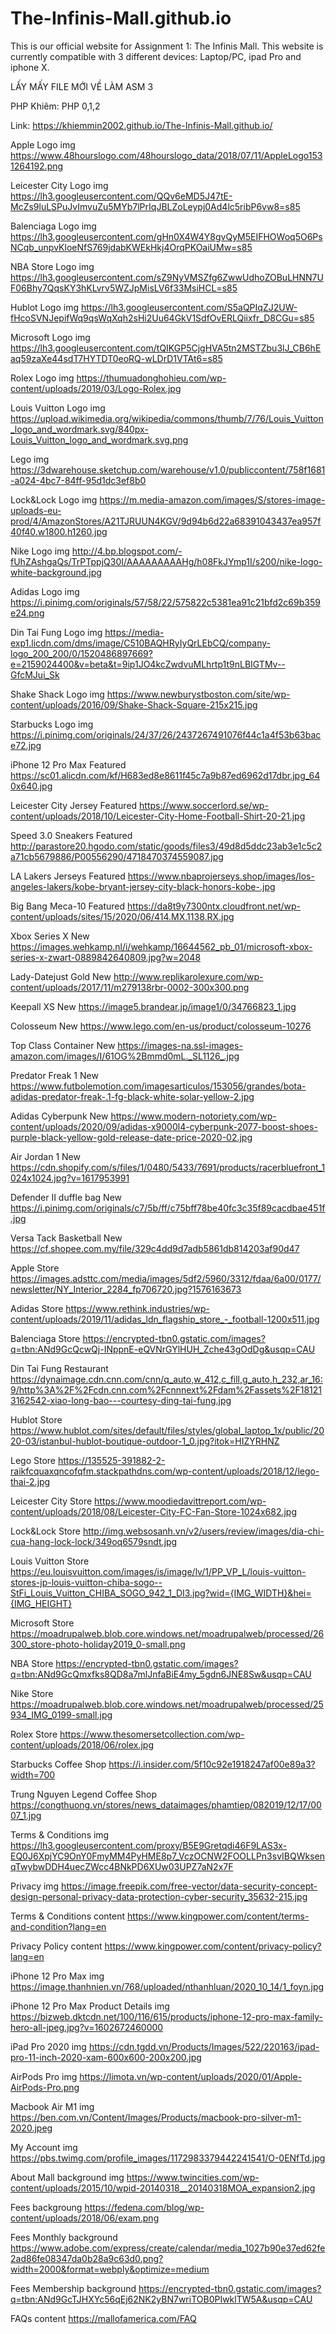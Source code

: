 # The-Infinis-Mall.github.io
This is our official website for Assignment 1: The Infinis Mall. This website is currently compatible with 3 different devices: Laptop/PC, ipad Pro and iphone X.

LẤY MẤY FILE MỚI VỀ LÀM ASM 3

PHP
Khiêm: PHP 0,1,2

Link: https://khiemmin2002.github.io/The-Infinis-Mall.github.io/

Apple Logo img https://www.48hourslogo.com/48hourslogo_data/2018/07/11/AppleLogo1531264192.png

Leicester City Logo img <https://lh3.googleusercontent.com/QQv6eMD5J47tE-McZs9luLSPuJvImvuZu5MYb7lPrIqJBLZoLeypj0Ad4lc5ribP6vw8=s85>

Balenciaga Logo img <https://lh3.googleusercontent.com/gHn0X4W4Y8gvQyM5EIFHOWoq5O6PsNCqb_unpvKloeNfS769jdabKWEkHkj4OrqPKOaiUMw=s85>

NBA Store Logo img <https://lh3.googleusercontent.com/sZ9NyVMSZfg6ZwwUdhoZOBuLHNN7UF06Bhy7QqsKY3hKLvrv5WZJpMisLV6f33MsiHCL=s85>

Hublot Logo img <https://lh3.googleusercontent.com/S5aQPIqZJ2UW-fHcoSVNJepifWq9qsWqXqh2sHi2Uu64GkV1SdfOvERLQiixfr_D8CGu=s85>

Microsoft Logo img <https://lh3.googleusercontent.com/tQIKGP5CjgHVA5tn2MSTZbu3lJ_CB6hEaq59zaXe44sdT7HYTDT0eoRQ-wLDrD1VTAt6=s85>

Rolex Logo img <https://thumuadonghohieu.com/wp-content/uploads/2019/03/Logo-Rolex.jpg>

Louis Vuitton Logo img <https://upload.wikimedia.org/wikipedia/commons/thumb/7/76/Louis_Vuitton_logo_and_wordmark.svg/840px-Louis_Vuitton_logo_and_wordmark.svg.png>

Lego img <https://3dwarehouse.sketchup.com/warehouse/v1.0/publiccontent/758f1681-a024-4bc7-84ff-95d1dc3ef8b0>

Lock&Lock Logo img <https://m.media-amazon.com/images/S/stores-image-uploads-eu-prod/4/AmazonStores/A21TJRUUN4KGV/9d94b6d22a68391043437ea957f40f40.w1800.h1260.jpg>

Nike Logo img http://4.bp.blogspot.com/-fUhZAshgaQs/TrPTppjQ30I/AAAAAAAAAHg/h08FkJYmp1I/s200/nike-logo-white-background.jpg

Adidas Logo img https://i.pinimg.com/originals/57/58/22/575822c5381ea91c21bfd2c69b359e24.png

Din Tai Fung Logo img https://media-exp1.licdn.com/dms/image/C510BAQHRyIyQrLEbCQ/company-logo_200_200/0/1520486897669?e=2159024400&v=beta&t=9ip1JO4kcZwdvuMLhrtp1t9nLBIGTMv--GfcMJui_Sk

Shake Shack Logo img https://www.newburystboston.com/site/wp-content/uploads/2016/09/Shake-Shack-Square-215x215.jpg

Starbucks Logo img https://i.pinimg.com/originals/24/37/26/2437267491076f44c1a4f53b63bace72.jpg

iPhone 12 Pro Max Featured <https://sc01.alicdn.com/kf/H683ed8e8611f45c7a9b87ed6962d17dbr.jpg_640x640.jpg>

Leicester City Jersey Featured <https://www.soccerlord.se/wp-content/uploads/2018/10/Leicester-City-Home-Football-Shirt-20-21.jpg>

Speed 3.0 Sneakers Featured <http://parastore20.hgodo.com/static/goods/files3/49d8d5ddc23ab3e1c5c2a71cb5679886/P00556290/4718470374559087.jpg>

LA Lakers Jerseys Featured <https://www.nbaprojerseys.shop/images/los-angeles-lakers/kobe-bryant-jersey-city-black-honors-kobe-.jpg>

Big Bang Meca-10 Featured <https://da8t9y7300ntx.cloudfront.net/wp-content/uploads/sites/15/2020/06/414.MX.1138.RX.jpg>

Xbox Series X New <https://images.wehkamp.nl/i/wehkamp/16644562_pb_01/microsoft-xbox-series-x-zwart-0889842640809.jpg?w=2048>

Lady-Datejust Gold New <http://www.replikarolexure.com/wp-content/uploads/2017/11/m279138rbr-0002-300x300.png>

Keepall XS New <https://image5.brandear.jp/image1/0/34766823_1.jpg>

Colosseum New <https://www.lego.com/en-us/product/colosseum-10276>

Top Class Container New <https://images-na.ssl-images-amazon.com/images/I/61OG%2Bmmd0mL._SL1126_.jpg>

Predator Freak 1 New https://www.futbolemotion.com/imagesarticulos/153056/grandes/bota-adidas-predator-freak-.1-fg-black-white-solar-yellow-2.jpg

Adidas Cyberpunk New https://www.modern-notoriety.com/wp-content/uploads/2020/09/adidas-x9000l4-cyberpunk-2077-boost-shoes-purple-black-yellow-gold-release-date-price-2020-02.jpg

Air Jordan 1 New https://cdn.shopify.com/s/files/1/0480/5433/7691/products/racerbluefront_1024x1024.jpg?v=1617953991

Defender II duffle bag New https://i.pinimg.com/originals/c7/5b/ff/c75bff78be40fc3c35f89cacdbae451f.jpg

Versa Tack Basketball New https://cf.shopee.com.my/file/329c4dd9d7adb5861db814203af90d47

Apple Store <https://images.adsttc.com/media/images/5df2/5960/3312/fdaa/6a00/0177/newsletter/NY_Interior_2284_fp706720.jpg?1576163673>

Adidas Store <https://www.rethink.industries/wp-content/uploads/2019/11/adidas_ldn_flagship_store_-_football-1200x511.jpg>

Balenciaga Store <https://encrypted-tbn0.gstatic.com/images?q=tbn:ANd9GcQcwQj-INppnE-eQVNrGYlHUH_Zche43gOdDg&usqp=CAU>

Din Tai Fung Restaurant <https://dynaimage.cdn.cnn.com/cnn/q_auto,w_412,c_fill,g_auto,h_232,ar_16:9/http%3A%2F%2Fcdn.cnn.com%2Fcnnnext%2Fdam%2Fassets%2F181213162542-xiao-long-bao---courtesy-ding-tai-fung.jpg>

Hublot Store <https://www.hublot.com/sites/default/files/styles/global_laptop_1x/public/2020-03/istanbul-hublot-boutique-outdoor-1_0.jpg?itok=HIZYRHNZ>

Lego Store <https://135525-391882-2-raikfcquaxqncofqfm.stackpathdns.com/wp-content/uploads/2018/12/lego-thai-2.jpg>

Leicester City Store <https://www.moodiedavittreport.com/wp-content/uploads/2018/08/Leicester-City-FC-Fan-Store-1024x682.jpg>

Lock&Lock Store <http://img.websosanh.vn/v2/users/review/images/dia-chi-cua-hang-lock-lock/349oq6579sndt.jpg>

Louis Vuitton Store <https://eu.louisvuitton.com/images/is/image/lv/1/PP_VP_L/louis-vuitton-stores-jp-louis-vuitton-chiba-sogo--StFi_Louis_Vuitton_CHIBA_SOGO_942_1_DI3.jpg?wid={IMG_WIDTH}&hei={IMG_HEIGHT}>

Microsoft Store <https://moadrupalweb.blob.core.windows.net/moadrupalweb/processed/26300_store-photo-holiday2019_0-small.png>

NBA Store <https://encrypted-tbn0.gstatic.com/images?q=tbn:ANd9GcQmxfks8QD8a7mlJnfaBiE4my_5gdn6JNE8Sw&usqp=CAU>

Nike Store <https://moadrupalweb.blob.core.windows.net/moadrupalweb/processed/25934_IMG_0199-small.jpg>

Rolex Store <https://www.thesomersetcollection.com/wp-content/uploads/2018/06/rolex.jpg>

Starbucks Coffee Shop <https://i.insider.com/5f10c92e1918247af00e89a3?width=700>

Trung Nguyen Legend Coffee Shop <https://congthuong.vn/stores/news_dataimages/phamtiep/082019/12/17/0007_1.jpg>

Terms & Conditions img <https://lh3.googleusercontent.com/proxy/B5E9Gretqdi46F9LAS3x-EQ0J6XpjYC9OnY0FmyMM4PyHME8p7_VczOCNW2FOOLLPn3svIBQWksenqTwybwDDH4uecZWcc4BNkPD6XUw03UPZ7aN2x7F>

Privacy img <https://image.freepik.com/free-vector/data-security-concept-design-personal-privacy-data-protection-cyber-security_35632-215.jpg>

Terms & Conditions content <https://www.kingpower.com/content/terms-and-condition?lang=en>

Privacy Policy content <https://www.kingpower.com/content/privacy-policy?lang=en>

iPhone 12 Pro Max img <https://image.thanhnien.vn/768/uploaded/nthanhluan/2020_10_14/1_foyn.jpg>

iPhone 12 Pro Max Product Details img <https://bizweb.dktcdn.net/100/116/615/products/iphone-12-pro-max-family-hero-all-jpeg.jpg?v=1602672460000>

iPad Pro 2020 img <https://cdn.tgdd.vn/Products/Images/522/220163/ipad-pro-11-inch-2020-xam-600x600-200x200.jpg>

AirPods Pro img <https://limota.vn/wp-content/uploads/2020/01/Apple-AirPods-Pro.png>

Macbook Air M1 img https://ben.com.vn/Content/Images/Products/macbook-pro-silver-m1-2020.jpeg

My Account img <https://pbs.twimg.com/profile_images/1172983379442241541/O-0ENfTd.jpg>

About Mall background img <https://www.twincities.com/wp-content/uploads/2015/10/wpid-20140318__20140318MOA_expansion2.jpg>

Fees backgroung <https://fedena.com/blog/wp-content/uploads/2018/06/exam.png>

Fees Monthly background <https://www.adobe.com/express/create/calendar/media_1027b90e37ed62fe2ad86fe08347da0b28a9c63d0.png?width=2000&format=webply&optimize=medium>

Fees Membership background <https://encrypted-tbn0.gstatic.com/images?q=tbn:ANd9GcTJHXYc56qEj62NK2yBN7wriTOB0PIwklTW5A&usqp=CAU>

FAQs content <https://mallofamerica.com/FAQ>

